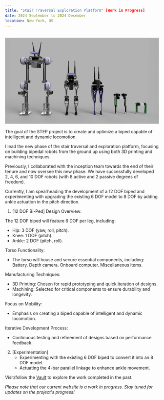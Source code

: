 ```yaml
---
title: "Stair Traversal Exploration Platform" [Work in Progress]
date: 2024 September to 2024 December 
location: New York, US
---
```


<br/><img src='/images/step.jpg'>

The goal of the STEP project is to create and optimize a biped capable of intelligent and dynamic locomotion.

I lead the new phase of the stair traversal and exploration platform, focusing on building bipedal robots from the ground up using both 3D printing and machining techniques.

Previously, I collaborated with the inception team towards the end of their tenure and now oversee this new phase. We have successfully developed 2, 4, 6, and 10 DOF robots (with 8 active and 2 passive degrees of freedom).

Currently, I am spearheading the development of a 12 DOF biped and experimenting with upgrading the existing 6 DOF model to 8 DOF by adding ankle actuation in the pitch direction.

1. [12 DOF Bi-Ped] Design Overview:

The 12 DOF biped will feature 6 DOF per leg, including:
- Hip: 3 DOF (yaw, roll, pitch).
- Knee: 1 DOF (pitch).
- Ankle: 2 DOF (pitch, roll).

Torso Functionality:
- The torso will house and secure essential components, including:
Battery.
Depth camera.
Onboard computer.
Miscellaneous items.

Manufacturing Techniques:
- 3D Printing: Chosen for rapid prototyping and quick iteration of designs.
- Machining: Selected for critical components to ensure durability and longevity.
  
Focus on Mobility:
- Emphasis on creating a biped capable of intelligent and dynamic locomotion.
  
Iterative Development Process:
- Continuous testing and refinement of designs based on performance feedback.

2. [Experimentation]
   - Experimenting with the existing 6 DOF biped to convert it into an 8 DOF model.
   - Actuating the 4-bar parallel linkage to enhance ankle movement.

Visit/follow the [Vault](https://abhinavkumarak56.wixsite.com/project-step-1) to explore the work completed in the past.

*Please note that our current website is a work in progress. Stay tuned for updates on the project's progress!*
